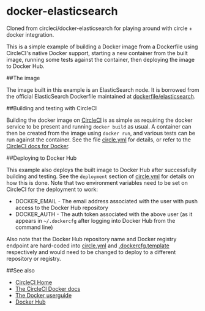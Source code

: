 docker-elasticsearch
====================

Cloned from circleci/docker-elasticsearch for playing around with circle + docker integration.

This is a simple example of building a Docker image from a Dockerfile using CircleCI's native Docker support,
starting a new container from the built image, running some tests against the container, then deploying the 
image to Docker Hub.

##The image

The image built in this example is an ElasticSearch node. It is borrowed from the official ElasticSearch Dockerfile maintained at [dockerfile/elasticsearch](https://github.com/dockerfile/elasticsearch). 

##Building and testing with CircleCI

Building the docker image on [CircleCI](https://circleci.com/) is as simple as requiring the docker service to be present and running `docker build` as usual. A container can then be created from the image using `docker run`, and various tests can be run against the container. See the file [circle.yml](circle.yml) for details, or refer to the [CircleCI docs for Docker](https://circleci.com/docs/docker).

##Deploying to Docker Hub

This example also deploys the built image to Docker Hub after successfully building and testing. See the `deployment` section of [circle.yml](circle.yml) for details on how this is done. Note that two environment variables need to be set on CircleCI for the deployment to work:

* DOCKER_EMAIL - The email address associated with the user with push access to the Docker Hub repository
* DOCKER_AUTH - The auth token associated with the above user (as it appears in `~/.dockercfg` after logging into Docker Hub from the command line)

Also note that the Docker Hub repository name and Docker registry endpoint are hard-coded into [circle.yml](circle.yml) and [.dockercfg.template](.dockercfg.template) respectively and would need to be changed to deploy to a different repository or registry.

##See also
* [CircleCI Home](https://circleci.com)
* [The CircleCI Docker docs](https://circleci.com/docs/docker)
* [The Docker userguide](http://docs.docker.com/userguide/)
* [Docker Hub](https://hub.docker.com/)
